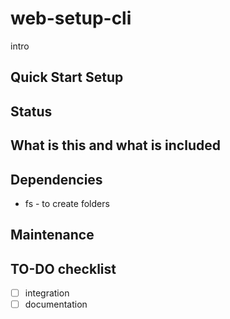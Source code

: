 # web-setup-cli
intro

## Quick Start Setup

## Status

## What is this and what is included

## Dependencies
- fs - to create folders

## Maintenance


## TO-DO checklist
- [ ] integration
- [ ] documentation
